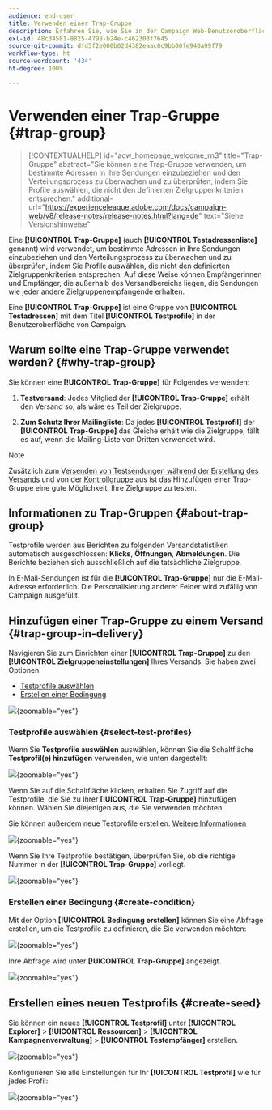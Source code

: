 ```yaml
---
audience: end-user
title: Verwenden einer Trap-Gruppe
description: Erfahren Sie, wie Sie in der Campaign Web-Benutzeroberfläche eine Trap-Gruppe für Ihren Versand verwenden.
exl-id: 48c34581-8825-4798-b24e-c462303f7645
source-git-commit: dfd5f2e000b02d4382eaac0c9bb00fe940a99f79
workflow-type: ht
source-wordcount: '434'
ht-degree: 100%

---
```


# Verwenden einer Trap-Gruppe {#trap-group}

>[!CONTEXTUALHELP]
>id="acw_homepage_welcome_rn3"
>title="Trap-Gruppe"
>abstract="Sie können eine Trap-Gruppe verwenden, um bestimmte Adressen in Ihre Sendungen einzubeziehen und den Verteilungsprozess zu überwachen und zu überprüfen, indem Sie Profile auswählen, die nicht den definierten Zielgruppenkriterien entsprechen."
>additional-url="https://experienceleague.adobe.com/docs/campaign-web/v8/release-notes/release-notes.html?lang=de" text="Siehe Versionshinweise"

Eine **[!UICONTROL Trap-Gruppe]** (auch **[!UICONTROL Testadressenliste]** genannt) wird verwendet, um bestimmte Adressen in Ihre Sendungen einzubeziehen und den Verteilungsprozess zu überwachen und zu überprüfen, indem Sie Profile auswählen, die nicht den definierten Zielgruppenkriterien entsprechen. Auf diese Weise können Empfängerinnen und Empfänger, die außerhalb des Versandbereichs liegen, die Sendungen wie jeder andere Zielgruppenempfangende erhalten.

Eine **[!UICONTROL Trap-Gruppe]** ist eine Gruppe von **[!UICONTROL Testadressen]** mit dem Titel **[!UICONTROL Testprofile]** in der Benutzeroberfläche von Campaign.

## Warum sollte eine Trap-Gruppe verwendet werden? {#why-trap-group}

Sie können eine **[!UICONTROL Trap-Gruppe]** für Folgendes verwenden:

1. **Testversand**: Jedes Mitglied der **[!UICONTROL Trap-Gruppe]** erhält den Versand so, als wäre es Teil der Zielgruppe.

1. **Zum Schutz Ihrer Mailingliste**: Da jedes **[!UICONTROL Testprofil]** der **[!UICONTROL Trap-Gruppe]** das Gleiche erhält wie die Zielgruppe, fällt es auf, wenn die Mailing-Liste von Dritten verwendet wird.

>[!NOTE]
>
>Zusätzlich zum [Versenden von Testsendungen während der Erstellung des Versands](../email/create-email.md#preview-test) und von der [Kontrollgruppe](control-group.md) aus ist das Hinzufügen einer Trap-Gruppe eine gute Möglichkeit, Ihre Zielgruppe zu testen.

## Informationen zu Trap-Gruppen {#about-trap-group}

Testprofile werden aus Berichten zu folgenden Versandstatistiken automatisch ausgeschlossen: **Klicks**, **Öffnungen**, **Abmeldungen**. Die Berichte beziehen sich ausschließlich auf die tatsächliche Zielgruppe.

In E-Mail-Sendungen ist für die **[!UICONTROL Trap-Gruppe]** nur die E-Mail-Adresse erforderlich. Die Personalisierung anderer Felder wird zufällig von Campaign ausgefüllt.

## Hinzufügen einer Trap-Gruppe zu einem Versand {#trap-group-in-delivery}

Navigieren Sie zum Einrichten einer **[!UICONTROL Trap-Gruppe]** zu den **[!UICONTROL Zielgruppeneinstellungen]** Ihres Versands. Sie haben zwei Optionen:

* [Testprofile auswählen](#select-test-profile)
* [Erstellen einer Bedingung](#create-condition)

![](assets/trap-group.png){zoomable="yes"}

### Testprofile auswählen {#select-test-profiles}

Wenn Sie **Testprofile auswählen** auswählen, können Sie die Schaltfläche **Testprofil(e) hinzufügen** verwenden, wie unten dargestellt:

![](assets/trap-no-test-profile.png){zoomable="yes"}

Wenn Sie auf die Schaltfläche klicken, erhalten Sie Zugriff auf die Testprofile, die Sie zu Ihrer **[!UICONTROL Trap-Gruppe]** hinzufügen können. Wählen Sie diejenigen aus, die Sie verwenden möchten.

Sie können außerdem neue Testprofile erstellen. [Weitere Informationen](#create-seed)

![](assets/trap-select-test-profiles.png){zoomable="yes"}

Wenn Sie Ihre Testprofile bestätigen, überprüfen Sie, ob die richtige Nummer in der **[!UICONTROL Trap-Gruppe]** vorliegt.

![](assets/trap-check.png){zoomable="yes"}

### Erstellen einer Bedingung {#create-condition}

Mit der Option **[!UICONTROL Bedingung erstellen]** können Sie eine Abfrage erstellen, um die Testprofile zu definieren, die Sie verwenden möchten:

![](assets/trap-create-condition.png){zoomable="yes"}

Ihre Abfrage wird unter **[!UICONTROL Trap-Gruppe]** angezeigt.

![](assets/trap-custom.png){zoomable="yes"}

## Erstellen eines neuen Testprofils {#create-seed}

Sie können ein neues **[!UICONTROL Testprofil]** unter **[!UICONTROL Explorer]** > **[!UICONTROL Ressourcen]** > **[!UICONTROL Kampagnenverwaltung]** > **[!UICONTROL Testempfänger]** erstellen.

![](assets/trap-create.png){zoomable="yes"}

Konfigurieren Sie alle Einstellungen für Ihr **[!UICONTROL Testprofil]** wie für jedes Profil:

![](assets/trap-create-contact.png){zoomable="yes"}
